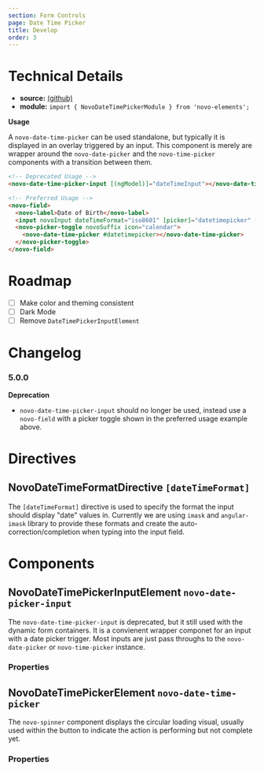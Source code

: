 ```yaml
---
section: Form Controls
page: Date Time Picker
title: Develop
order: 3
---
```


# Technical Details

- **source:** [(github)](https://github.com/bullhorn/novo-elements/blob/master/projects/novo-elements/src/elements/date-time-picker)
- **module:** `import { NovoDateTimePickerModule } from 'novo-elements';`

**Usage**

A `novo-date-time-picker` can be used standalone, but typically it is displayed in an overlay triggered by an input. This component is merely are wrapper around the `novo-date-picker` and the `novo-time-picker` components with a transition between them.

```html
<!-- Deprecated Usage -->
<novo-date-time-picker-input [(ngModel)]="dateTimeInput"></novo-date-time-picker-input>
```

```html
<!-- Preferred Usage -->
<novo-field>
  <novo-label>Date of Birth</novo-label>
  <input novoInput dateTimeFormat="iso8601" [picker]="datetimepicker" [(ngModel)]="date" />
  <novo-picker-toggle novoSuffix icon="calendar">
    <novo-date-time-picker #datetimepicker></novo-date-time-picker>
  </novo-picker-toggle>
</novo-field>
```

# Roadmap

- [ ] Make color and theming consistent
- [ ] Dark Mode
- [ ] Remove `DateTimePickerInputElement`

# Changelog

### 5.0.0

**Deprecation**

- `novo-date-time-picker-input` should no longer be used, instead use a `novo-field` with a picker toggle shown in the preferred usage example above.

# Directives

## NovoDateTimeFormatDirective `[dateTimeFormat]`

The `[dateTimeFormat]` directive is used to specify the format the input should display "date" values in. Currently we are using `imask` and `angular-imask` library to provide these formats and create the auto-correction/completion when typing into the input field.

# Components

## NovoDateTimePickerInputElement `novo-date-picker-input`

The `novo-date-time-picker-input` is deprecated, but it still used with the dynamic form containers. It is a convienent wrapper componet for an input with a date picker trigger. Most inputs are just pass throughs to the `novo-date-picker` or `novo-time-picker` instance.

### Properties

<props-table component="NovoDatePickerInputElement"></props-table>

## NovoDateTimePickerElement `novo-date-time-picker`

The `novo-spinner` component displays the circular loading visual, usually used within the button to indicate the action is performing but not complete yet.

### Properties

<props-table component="NovoDatePickerElement"></props-table>
